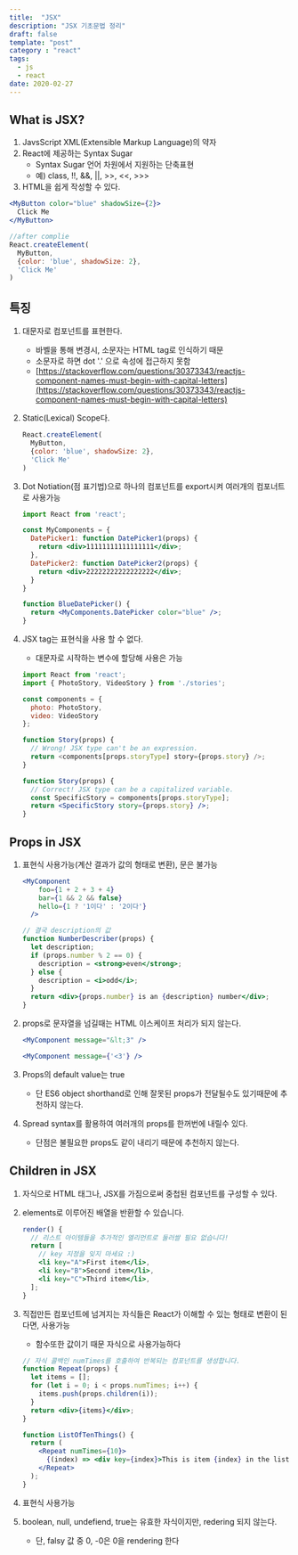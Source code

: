 ```yaml
---
title:  "JSX"
description: "JSX 기초문법 정리"
draft: false
template: "post"
category : "react"
tags:
  - js
  - react
date: 2020-02-27
---
```

## What is JSX?

1. JavsScript XML(Extensible Markup Language)의 약자
2. React에 제공하는 Syntax Sugar
   - Syntax Sugar 언어 차원에서 지원하는 단축표현
   - 예) class, !!, &&, ||, >>, <<, >>>
3. HTML을 쉽게 작성할 수 있다.

```jsx
<MyButton color="blue" shadowSize={2}>
  Click Me
</MyButton>

//after complie
React.createElement(
  MyButton,
  {color: 'blue', shadowSize: 2},
  'Click Me'
)
```

## 특징

1. 대문자로 컴포넌트를 표현한다.
   - 바벨을 통해 변경시, 소문자는 HTML tag로 인식하기 때문
   - 소문자로 하면 dot '.' 으로 속성에 접근하지 못함
   - [https://stackoverflow.com/questions/30373343/reactjs-component-names-must-begin-with-capital-letters](https://stackoverflow.com/questions/30373343/reactjs-component-names-must-begin-with-capital-letters)
2. Static(Lexical) Scope다.

    ```jsx
    React.createElement(
      MyButton,
      {color: 'blue', shadowSize: 2},
      'Click Me'
    )
    ```

3. Dot Notiation(점 표기법)으로 하나의 컴포넌트를 export시켜 여러개의 컴포너트로 사용가능

    ```jsx
    import React from 'react';

    const MyComponents = {
      DatePicker1: function DatePicker1(props) {
        return <div>11111111111111111</div>;
      },
      DatePicker2: function DatePicker2(props) {
        return <div>22222222222222222</div>;
      }
    }

    function BlueDatePicker() {
      return <MyComponents.DatePicker color="blue" />;
    }
    ```

4. JSX tag는 표현식을 사용 할 수 없다.
   - 대문자로 시작하는 변수에 할당해 사용은 가능

    ```jsx
    import React from 'react';
    import { PhotoStory, VideoStory } from './stories';

    const components = {
      photo: PhotoStory,
      video: VideoStory
    };

    function Story(props) {
      // Wrong! JSX type can't be an expression.
      return <components[props.storyType] story={props.story} />;
    }

    function Story(props) {
      // Correct! JSX type can be a capitalized variable.
      const SpecificStory = components[props.storyType];
      return <SpecificStory story={props.story} />;
    }
    ```

## Props in JSX

1. 표현식 사용가능(계산 결과가 값의 형태로 변환), 문은 불가능

    ```jsx
    <MyComponent 
    	foo={1 + 2 + 3 + 4}
    	bar={1 && 2 && false}
    	hello={1 ? '1이다' : '2이다'}
      />

    // 결국 description의 값
    function NumberDescriber(props) {
      let description;
      if (props.number % 2 == 0) {
        description = <strong>even</strong>;
      } else {
        description = <i>odd</i>;
      }
      return <div>{props.number} is an {description} number</div>;
    }
    ```

2. props로 문자열을 넘길때는 HTML 이스케이프 처리가 되지 않는다.

    ```jsx
    <MyComponent message="&lt;3" />

    <MyComponent message={'<3'} />
    ```

3. Props의 default value는 true
   - 단 ES6 object shorthand로 인해 잘못된 props가 전달될수도 있기때문에 추천하지 않는다.
4. Spread syntax를 활용하여 여러개의 props를 한꺼번에 내릴수 있다.
   - 단점은 불필요한 props도 같이 내리기 때문에 추천하지 않는다.

## Children in JSX

1. 자식으로   HTML 태그나, JSX를 가짐으로써 중첩된 컴포넌트를 구성할 수 있다.
2. elements로 이루어진 배열을 반환할 수 있습니다.

    ```jsx
    render() {
      // 리스트 아이템들을 추가적인 엘리먼트로 둘러쌀 필요 없습니다!
      return [
        // key 지정을 잊지 마세요 :)
        <li key="A">First item</li>,
        <li key="B">Second item</li>,
        <li key="C">Third item</li>,
      ];
    }
    ```

3. 직접만든 컴포넌트에 넘겨지는 자식들은 React가 이해할 수 있는 형태로 변환이 된다면, 사용가능
   - 함수또한 값이기 때문 자식으로 사용가능하다

    ```jsx
    // 자식 콜백인 numTimes를 호출하여 반복되는 컴포넌트를 생성합니다.
    function Repeat(props) {
      let items = [];
      for (let i = 0; i < props.numTimes; i++) {
        items.push(props.children(i));
      }
      return <div>{items}</div>;
    }

    function ListOfTenThings() {
      return (
        <Repeat numTimes={10}>
          {(index) => <div key={index}>This is item {index} in the list</div>}
        </Repeat>
      );
    }
    ```

4. 표현식 사용가능
5. boolean, null, undefiend, true는 유효한 자식이지만, redering 되지 않는다.
   - 단, falsy 값 중 0, -0은 0을 rendering 한다
